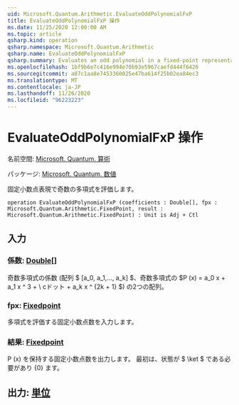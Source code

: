 ```yaml
---
uid: Microsoft.Quantum.Arithmetic.EvaluateOddPolynomialFxP
title: EvaluateOddPolynomialFxP 操作
ms.date: 11/25/2020 12:00:00 AM
ms.topic: article
qsharp.kind: operation
qsharp.namespace: Microsoft.Quantum.Arithmetic
qsharp.name: EvaluateOddPolynomialFxP
qsharp.summary: Evaluates an odd polynomial in a fixed-point representation.
ms.openlocfilehash: 1bf9b6e7c416e994e70b93e5967caefd444f6426
ms.sourcegitcommit: a87c1aa8e7453360025e47ba614f25b02ea84ec3
ms.translationtype: MT
ms.contentlocale: ja-JP
ms.lasthandoff: 11/26/2020
ms.locfileid: "96223223"
---
```

# <a name="evaluateoddpolynomialfxp-operation"></a>EvaluateOddPolynomialFxP 操作

名前空間: [Microsoft. Quantum. 算術](xref:Microsoft.Quantum.Arithmetic)

パッケージ: [Microsoft. Quantum. 数値](https://nuget.org/packages/Microsoft.Quantum.Numerics)


固定小数点表現で奇数の多項式を評価します。

```qsharp
operation EvaluateOddPolynomialFxP (coefficients : Double[], fpx : Microsoft.Quantum.Arithmetic.FixedPoint, result : Microsoft.Quantum.Arithmetic.FixedPoint) : Unit is Adj + Ctl
```


## <a name="input"></a>入力

### <a name="coefficients--double"></a>係数: [Double](xref:microsoft.quantum.lang-ref.double)[]

奇数多項式の係数 (配列 $ [a_0, a_1,..., a_k] $、奇数多項式の $P (x) = a_0 x + a_1 x ^ 3 + \ cドット + a_k x ^ {2k + 1} $) の2つの配列。


### <a name="fpx--fixedpoint"></a>fpx: [Fixedpoint](xref:Microsoft.Quantum.Arithmetic.FixedPoint)

多項式を評価する固定小数点数を入力します。


### <a name="result--fixedpoint"></a>結果: [Fixedpoint](xref:Microsoft.Quantum.Arithmetic.FixedPoint)

P (x) を保持する固定小数点数を出力します。 最初は、状態が $ \ket $ である必要があり {0} ます。



## <a name="output--unit"></a>出力: [単位](xref:microsoft.quantum.lang-ref.unit)

